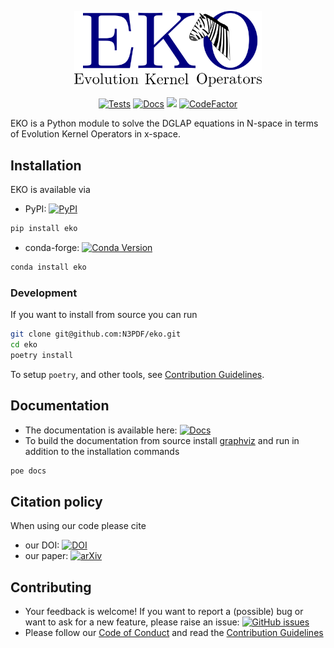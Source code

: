 <p align="center">
  <a href="https://eko.readthedocs.io/"><img alt="EKO" src="https://raw.githubusercontent.com/N3PDF/eko/master/doc/source/img/Logo.png" width=300></a>
</p>
<p align="center">
  <a href="https://github.com/N3PDF/eko/actions/workflows/unittests.yml"><img alt="Tests" src="https://github.com/N3PDF/eko/actions/workflows/unittests.yml/badge.svg" /></a>
  <a href="https://eko.readthedocs.io/en/latest/?badge=latest"><img alt="Docs" src="https://readthedocs.org/projects/eko/badge/?version=latest"></a>
  <a href="https://codecov.io/gh/N3PDF/eko"><img src="https://codecov.io/gh/N3PDF/eko/branch/master/graph/badge.svg" /></a>
  <a href="https://www.codefactor.io/repository/github/n3pdf/eko"><img src="https://www.codefactor.io/repository/github/n3pdf/eko/badge" alt="CodeFactor" /></a>
</p>

EKO is a Python module to solve the DGLAP equations in N-space in terms of Evolution Kernel Operators in x-space.

## Installation
EKO is available via
- PyPI: <a href="https://pypi.org/project/eko/"><img alt="PyPI" src="https://img.shields.io/pypi/v/eko"/></a>
```bash
pip install eko
```
- conda-forge: [![Conda Version](https://img.shields.io/conda/vn/conda-forge/eko.svg)](https://anaconda.org/conda-forge/eko)
```bash
conda install eko
```

### Development

If you want to install from source you can run
```bash
git clone git@github.com:N3PDF/eko.git
cd eko
poetry install
```

To setup `poetry`, and other tools, see [Contribution
Guidelines](https://github.com/N3PDF/eko/blob/master/.github/CONTRIBUTING.md).

## Documentation
- The documentation is available here: <a href="https://eko.readthedocs.io/en/latest/?badge=latest"><img alt="Docs" src="https://readthedocs.org/projects/eko/badge/?version=latest"></a>
- To build the documentation from source install [graphviz](https://www.graphviz.org/) and run in addition to the installation commands
```bash
poe docs
```

## Citation policy
When using our code please cite
- our DOI: <a href="https://doi.org/10.5281/zenodo.3874237"><img src="https://zenodo.org/badge/DOI/10.5281/zenodo.3874237.svg" alt="DOI"/></a>
- our paper: [![arXiv](https://img.shields.io/badge/arXiv-2202.02338-b31b1b?labelColor=222222)](https://arxiv.org/abs/2202.02338)

## Contributing
- Your feedback is welcome! If you want to report a (possible) bug or want to ask for a new feature, please raise an issue: <a href="https://github.com/N3PDF/eko/issues"><img alt="GitHub issues" src="https://img.shields.io/github/issues/N3PDF/eko"/></a>
- Please follow our [Code of Conduct](https://github.com/N3PDF/eko/blob/master/.github/CODE_OF_CONDUCT.md) and read the
  [Contribution Guidelines](https://github.com/N3PDF/eko/blob/master/.github/CONTRIBUTING.md)
